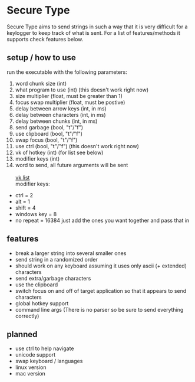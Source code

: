 # Secure Type

Secure Type aims to send strings in such a way that it is very difficult for a keylogger to keep track of what is sent.
For a list of features/methods it supports check features below.

## setup / how to use

run the executable with the following parameters:
1) word chunk size (int)
2) what program to use (int) (this doesn't work right now)
3) size multiplier (float, must be greater than 1)
4) focus swap multiplier (float, must be postive)
5) delay between arrow keys (int, in ms)
6) delay between characters (int, in ms)
7) delay between chunks (int, in ms)
8) send garbage (bool, "t"/"f")
9) use clipboard (bool, "t"/"f")
10) swap focus (bool, "t"/"f")
11) use ctrl (bool, "t"/"f") (this doesn't work right now)
12) vk of hotkey (int) (for list see below)
13) modifier keys (int)
14) word to send, all future arguments will be sent<br><br>
[vk list](https://docs.microsoft.com/en-us/windows/win32/inputdev/virtual-key-codes)<br>
modifier keys:
- ctrl = 2
- alt = 1
- shift = 4
- windows key = 8
- no repeat = 16384
just add the ones you want together and pass that in

## features
- break a larger string into several smaller ones
- send string in a randomized order
- should work on any keyboard assuming it uses only ascii (+ extended) characters
- send extra/garbage characters
- use the clipboard
- switch focus on and off of target application so that it appears to send characters
- global hotkey support
- command line args (There is no parser so be sure to send everything correctly)

## planned
- use ctrl to help navigate
- unicode support
- swap keyboard / languages
- linux version
- mac version
